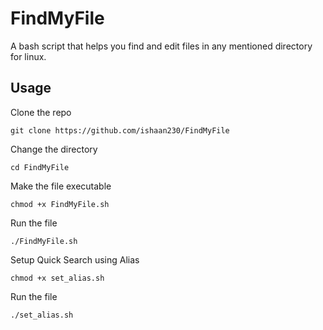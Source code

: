 # FindMyFile
A bash script that helps you find and edit files in any mentioned directory for linux.

## Usage
Clone the repo
```
git clone https://github.com/ishaan230/FindMyFile
```

Change the directory
```
cd FindMyFile
```

Make the file executable
```
chmod +x FindMyFile.sh
```

Run the file
```
./FindMyFile.sh
```

Setup Quick Search using Alias
```
chmod +x set_alias.sh
```
Run the file
```
./set_alias.sh
```
